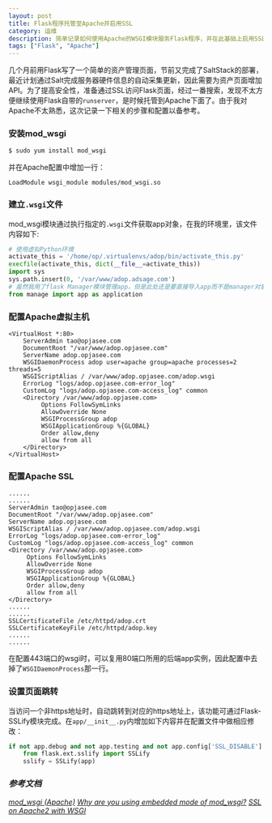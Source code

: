```yaml
---
layout: post
title: Flask程序托管至Apache并启用SSL
category: 运维
description: 简单记录如何使用Apache的WSGI模块服务Flask程序，并在此基础上启用SSL。
tags: ["Flask", "Apache"]
---
```


几个月前用Flask写了一个简单的资产管理页面，节前又完成了SaltStack的部署，最近计划通过Salt完成服务器硬件信息的自动采集更新，因此需要为资产页面增加API。为了提高安全性，准备通过SSL访问Flask页面，经过一番搜索，发现不太方便继续使用Flask自带的`runserver`，是时候托管到Apache下面了。由于我对Apache不太熟悉，这次记录一下相关的步骤和配置以备参考。

### 安装mod_wsgi

```sh
$ sudo yum install mod_wsgi
```

并在Apache配置中增加一行：

```text
LoadModule wsgi_module modules/mod_wsgi.so
```

### 建立`.wsgi`文件

mod_wsgi模块通过执行指定的`.wsgi`文件获取app对象，在我的环境里，该文件内容如下:

```py
# 使用虚拟Python环境
activate_this = '/home/op/.virtualenvs/adop/bin/activate_this.py'
execfile(activate_this, dict(__file__=activate_this))
import sys
sys.path.insert(0, '/var/www/adop.adsage.com')
# 虽然我用了flask Manager模块管理app，但是此处还是要直接导入app而不是manager对象
from manage import app as application
```

### 配置Apache虚拟主机

```text
<VirtualHost *:80>
    ServerAdmin tao@opjasee.com
    DocumentRoot "/var/www/adop.opjasee.com"
    ServerName adop.opjasee.com
    WSGIDaemonProcess adop user=apache group=apache processes=2 threads=5
    WSGIScriptAlias / /var/www/adop.opjasee.com/adop.wsgi 
    ErrorLog "logs/adop.opjasee.com-error_log"
    CustomLog "logs/adop.opjasee.com-access_log" common
    <Directory /var/www/adop.opjasee.com>
         Options FollowSymLinks
         AllowOverride None
         WSGIProcessGroup adop
         WSGIApplicationGroup %{GLOBAL}
         Order allow,deny
         allow from all
    </Directory>
</VirtualHost>
```

### 配置Apache SSL

```text
......
......
ServerAdmin tao@opjasee.com
DocumentRoot "/var/www/adop.opjasee.com"
ServerName adop.opjasee.com
WSGIScriptAlias / /var/www/adop.opjasee.com/adop.wsgi               
ErrorLog "logs/adop.opjasee.com-error_log"
CustomLog "logs/adop.opjasee.com-access_log" common
<Directory /var/www/adop.opjasee.com>
     Options FollowSymLinks
     AllowOverride None
     WSGIProcessGroup adop
     WSGIApplicationGroup %{GLOBAL}
     Order allow,deny
     allow from all
</Directory>
......
......
SSLCertificateFile /etc/httpd/adop.crt
SSLCertificateKeyFile /etc/httpd/adop.key
......
......
```

在配置443端口的wsgi时，可以复用80端口所用的后端app实例，因此配置中去掉了`WSGIDaemonProcess`那一行。

### 设置页面跳转

当访问一个非https地址时，自动跳转到对应的https地址上，该功能可通过Flask-SSLify模块完成。在`app/__init__.py`内增加如下内容并在配置文件中做相应修改：

```py
if not app.debug and not app.testing and not app.config['SSL_DISABLE']:
    from flask.ext.sslify import SSLify
    sslify = SSLify(app)
```


### *参考文档*
*[mod_wsgi (Apache)](http://flask.pocoo.org/docs/0.10/deploying/mod_wsgi/)*
*[Why are you using embedded mode of mod_wsgi?](http://blog.dscpl.com.au/2012/10/why-are-you-using-embedded-mode-of.html)*
*[SSL on Apache2 with WSGI](http://stackoverflow.com/questions/4893432/ssl-on-apache2-with-wsgi)*
